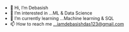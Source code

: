 - 👋 Hi, I’m Debasish
- 👀 I’m interested in ...ML & Data Science
- 🌱 I’m currently learning ...Machine learning & SQL 
- 📫 How to reach me ...iamdebasishdas123@gmail.com

<!---
iamdebasishdas123/iamdebasishdas123 is a ✨ special ✨ repository because its `README.md` (this file) appears on your GitHub profile.
You can click the Preview link to take a look at your changes.
--->
